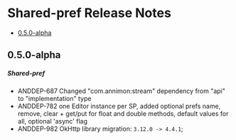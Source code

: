 # Shared-pref Release Notes

- [0.5.0-alpha](#050-alpha)

## 0.5.0-alpha
##### Shared-pref
* ANDDEP-687 Changed "com.annimon:stream" dependency from "api" to "implementation" type
* ANDDEP-782 one Editor instance per SP, added optional prefs name, remove, clear + get/put for float and double methods, default values for all, optional 'async' flag
* ANDDEP-982 OkHttp library migration: `3.12.0 -> 4.4.1`;
